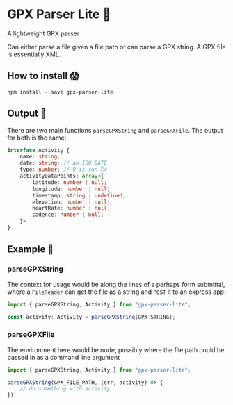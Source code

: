 # GPX Parser Lite 🥳

A lightweight GPX parser

Can either parse a file given a file path or can parse a GPX string. A GPX file is essentially XML.

## How to install 😱

```
npm install --save gpx-parser-lite
```

## Output 💾

There are two main functions `parseGPXString` and `parseGPXFile`. The output for both is the same:

```ts
interface Activity {
    name: string;
    date: string; // an ISO DATE
    type: number; // 9 is run 🤷‍♂️
    activityDataPoints: Array<{
        latitude: number | null;
        longitude: number | null;
        timestamp: string | undefined;
        elevation: number | null;
        heartRate: number | null;
        cadence: number | null;
    }>
}
```

## Example 🤺

### parseGPXString

The context for usage would be along the lines of a perhaps form submittal, where a `FileReader` can get the file as a string and `POST` it to an express app:

```ts
import { parseGPXString, Activity } from "gpx-parser-lite";

const activity: Activity = parseGPXString(GPX_STRING);
```

### parseGPXFile

The environment here would be node, possibly where the file path could be passed in as a command line argument

```ts
import { parseGPXString, Activity } from "gpx-parser-lite";

parseGPXString(GPX_FILE_PATH, (err, activity) => {
    // do something with activity
});
```
